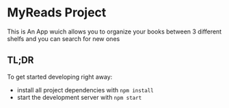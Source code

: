 # MyReads Project

This is An App wuich allows you to organize your books between 3 different shelfs and you can search for new ones

## TL;DR

To get started developing right away:

- install all project dependencies with `npm install`
- start the development server with `npm start`
